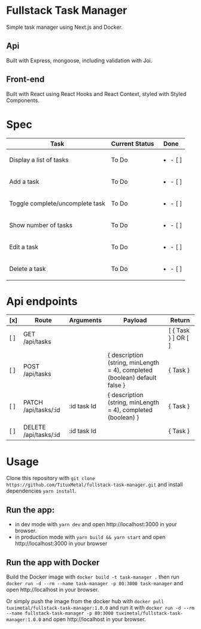 # Fullstack Task Manager

Simple task manager using Next.js and Docker.

## Api

Built with Express, mongoose, including validation with Joi.

## Front-end

Built with React using React Hooks and React Context, styled with Styled Components.

# Spec

| Task                            | Current Status | Done                      |
| ------------------------------- | -------------- | ------------------------- |
| Display a list of tasks         | To Do          | <ul><li> - [ ] </li></ul> |
| Add a task                      | To Do          | <ul><li> - [ ] </li></ul> |
| Toggle complete/uncomplete task | To Do          | <ul><li> - [ ] </li></ul> |
| Show number of tasks            | To Do          | <ul><li> - [ ] </li></ul> |
| Edit a task                     | To Do          | <ul><li> - [ ] </li></ul> |
| Delete a task                   | To Do          | <ul><li> - [ ] </li></ul> |

# Api endpoints

| [x] | Route                 | Arguments   | Payload                                                                    | Return              |
| --- | --------------------- | ----------- | -------------------------------------------------------------------------- | ------------------- |
| [ ] | GET /api/tasks        |             |                                                                            | [ { Task } ] OR [ ] |
| [ ] | POST /api/tasks       |             | { description (string, minLength = 4), completed (boolean) default false } | { Task }            |
| [ ] | PATCH /api/tasks/:id  | :id task Id | { description (string, minLength = 4), completed (boolean) }               | { Task }            |
| [ ] | DELETE /api/tasks/:id | :id task Id |                                                                            | { Task }            |

# Usage

Clone this repository with `git clone https://github.com/TituxMetal/fullstack-task-manager.git` and install dependencies `yarn install`.

## Run the app:

- in dev mode with `yarn dev` and open http://localhost:3000 in your browser.
- in production mode with `yarn build && yarn start` and open http://localhost:3000 in your browser

## Run the app with Docker

Build the Docker image with `docker build -t task-manager .` then run `docker run -d --rm --name task-manager -p 80:3000 task-manager` and open http://localhost in your browser.

Or simply push the image from the docker hub with `docker pull tuximetal/fullstack-task-manager:1.0.0` and run it with `docker run -d --rm --name fullstack-task-manager -p 80:3000 tuximetal/fullstack-task-manager:1.0.0` and open http://localhost in your browser.
